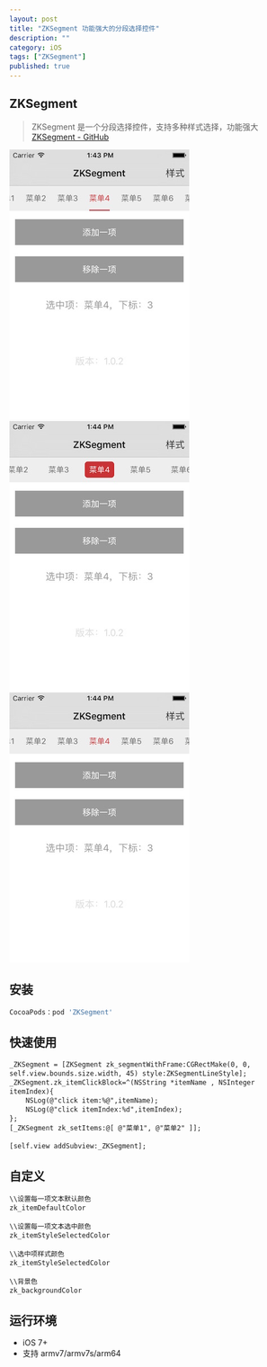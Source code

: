 ```yaml
---
layout: post
title: "ZKSegment 功能强大的分段选择控件"
description: ""
category: iOS
tags: ["ZKSegment"]
published: true
---
```


## ZKSegment

> ZKSegment 是一个分段选择控件，支持多种样式选择，功能强大
[ZKSegment - GitHub](https://github.com/WangWenzhuang/ZKSegment)

<img src="/images/post/2015-10-25-ios-zksegment/1.png" style="width:320px;height:480px;" />

<img src="/images/post/2015-10-25-ios-zksegment/2.png" style="width:320px;height:480px;" />

<img src="/images/post/2015-10-25-ios-zksegment/3.png" style="width:320px;height:480px;" />

## 安装

```bash
CocoaPods：pod 'ZKSegment'
```

## 快速使用

```objc
_ZKSegment = [ZKSegment zk_segmentWithFrame:CGRectMake(0, 0, self.view.bounds.size.width, 45) style:ZKSegmentLineStyle];
_ZKSegment.zk_itemClickBlock=^(NSString *itemName , NSInteger itemIndex){
    NSLog(@"click item:%@",itemName);
    NSLog(@"click itemIndex:%d",itemIndex);
};
[_ZKSegment zk_setItems:@[ @"菜单1", @"菜单2" ]];

[self.view addSubview:_ZKSegment];
```

## 自定义

```objc
\\设置每一项文本默认颜色
zk_itemDefaultColor

\\设置每一项文本选中颜色
zk_itemStyleSelectedColor

\\选中项样式颜色
zk_itemStyleSelectedColor

\\背景色
zk_backgroundColor
```

## 运行环境

*	iOS 7+
*	支持 armv7/armv7s/arm64